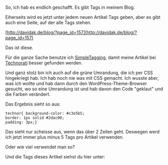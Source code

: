<!--
.. title: Tags
.. slug: 159-tags
.. date: 2007-06-23 00:12:04
.. tags: Wordpress,In eigener Sache,Internet
.. description: 
.. type: text
-->

So, ich hab es endlich geschafft.
Es gibt Tags in meinem Blog.
<!-- TEASER_END -->

Eiherseits wird es jetzt unter jedem neuen Artikel Tags geben, aber es gibt auch eine Seite, auf der alle Tags stehen.

[http://davidak.de/blog/?page_id=157](http://davidak.de/blog/?page_id=157)

Das ist diese.

Für die ganze Sache benutze ich [SimpleTagging](http://trac.herewithme.fr/project/simpletagging/), damit meine Artikel bei [Technorati](http://www.technorati.com/) besser gefunden werden.

Und ganz stolz bin ich auch auf die grüne Umrandung, die ich per CSS hingekriegt hab.
Ich hab noch nie was mit CSS gemacht.
Ich wusste aber, was ich wollte und hab dann durch den WordPress-Theme-Browser gesucht, wo so eine Umrandung ist und hab davon den Code "geklaut" und die Farben verändert.

Das Ergebnis sieht so aus:

```
technor{ background-color: #c3e5b5;
border: 1px solid #2dac00;
padding: 3px;}
```

Das sieht nur scheisse aus, wenn das über 2 Zeilen geht.
Deswegen werd ich jetzt immer plus minus 5 Tags pro Artikel verwenden.

Oder wie viel verwendet man so?

Und die Tags dieses Artikel siehst du hier unter:
